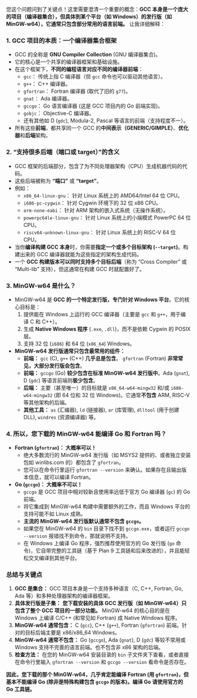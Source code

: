 您这个问题问到了关键点！这里需要澄清一个重要的概念：**GCC 本身是一个庞大的项目（编译器集合），但具体到某个平台（如 Windows）的发行版（如 MinGW-w64），它通常只包含部分常用的语言前端。** 让我详细解释：

### 1.  **GCC 项目的本质：一个编译器集合框架**
*   GCC 的全称是 **GNU Compiler Collection** (GNU 编译器集合)。
*   它的核心是一个共享的编译器框架和基础设施。
*   在这个框架下，**不同的编程语言对应不同的编译器前端**：
    *   `gcc`： 传统上指 C 编译器（但 `gcc` 命令也可以驱动其他语言）。
    *   `g++`： C++ 编译器。
    *   `gfortran`： Fortran 编译器 (取代了旧的 `g77`)。
    *   `gnat`： Ada 编译器。
    *   `gccgo`： Go 语言编译器 (这是 GCC 项目内的 Go 前端实现)。
    *   `gobjc`： Objective-C 编译器。
    *   还有其他如 D (`gdc`), Modula-2, Pascal 等语言的前端（支持程度不一）。
*   所有这些**前端**，都共享同一个 GCC 的**中间表示（GENERIC/GIMPLE）**、**优化器**和**后端**架构。

### 2.  **“支持很多后端（端口或 target）”的含义**
*   GCC 框架的后端部分，包含了为不同处理器架构（CPU）生成机器代码的代码。
*   这些后端被称为 **“端口”** 或 **“target”**。
*   例如：
    *   `x86_64-linux-gnu`： 针对 Linux 系统上的 AMD64/Intel 64 位 CPU。
    *   `i686-pc-cygwin`： 针对 Cygwin 环境下的 32 位 x86 CPU。
    *   `arm-none-eabi`： 针对 ARM 架构的嵌入式系统（无操作系统）。
    *   `powerpc64le-linux-gnu`： 针对 Linux 系统上的小端模式 PowerPC 64 位 CPU。
    *   `riscv64-unknown-linux-gnu`： 针对 Linux 系统上的 RISC-V 64 位 CPU。
*   当你**编译构建 GCC 本身**时，你需要**指定一个或多个目标架构 (`--target`)**。构建出来的 GCC 编译器就能为这些指定的架构生成代码。
*   一个 **GCC 构建版本可以同时支持多个目标后端**（称为 “Cross Compiler” 或 “Multi-lib” 支持），但这通常在构建 GCC 时就配置好了。

### 3.  **MinGW-w64 是什么？**
*   MinGW-w64 是 **GCC 的一个特定发行版，专门针对 Windows 平台**。它的核心目标是：
    1.  提供能在 Windows 上运行的 GCC 编译器（主要是 `gcc` 和 `g++`，用于编译 C 和 C++）。
    2.  生成 **Native Windows 程序** (`.exe`, `.dll`)，而不是依赖 Cygwin 的 POSIX 层。
    3.  支持 32 位 (`i686`) 和 64 位 (`x86_64`) Windows。
*   **MinGW-w64 发行版通常只包含最常用的组件：**
    *   **前端：** `gcc` (C), `g++` (C++) **几乎总是包含**。 `gfortran` (Fortran) **非常常见，大部分发行版会包含**。
    *   **前端：** `gccgo` (Go) **较少包含在标准 MinGW-w64 发行版中**。Ada (`gnat`), D (`gdc`) 等语言前端则**极少包含**。
    *   **后端：** 主要（甚至唯一）的目标就是 `x86_64-w64-mingw32` 和/或 `i686-w64-mingw32` (即 64 位和 32 位 Windows)。它通常**不包含** ARM, RISC-V 等其他架构的后端。
    *   **其他工具：** `as` (汇编器), `ld` (链接器), `ar` (库管理), `dlltool` (用于创建 DLL), `windres` (资源编译器) 等。

### 4.  **所以，您下载的 MinGW-w64 能编译 Go 和 Fortran 吗？**
*   **Fortran (`gfortran`)： 大概率可以！**
    *   绝大多数流行的 MinGW-w64 发行版（如 MSYS2 提供的、或者独立安装包如 winlibs.com 的）都包含了 `gfortran`。
    *   您可以在命令行里运行 `gfortran --version` 来确认。如果存在且输出版本信息，就可以编译 Fortran。
*   **Go (`gccgo`)： 大概率不可以！**
    *   `gccgo` 是 GCC 项目中相对较新且使用率远低于官方 Go 编译器 (`gc`) 的 Go 前端。
    *   将它集成到 MinGW-w64 构建中需要额外的工作，而且 Windows 平台的支持可能不如 Linux 成熟。
    *   **主流的 MinGW-w64 发行版默认通常不包含 `gccgo`。**
    *   如果您在 MinGW-w64 的 `bin` 目录下找不到 `gccgo.exe`，或者运行 `gccgo --version` 报错找不到命令，那就说明不支持。
    *   在 Windows 上编译 Go 程序，强烈推荐使用官方的 Go 发行版 (`go` 命令)，它自带完整的工具链（基于 Plan 9 工具链和后来改进的），并且能轻松交叉编译到其他平台。

### 总结与关键点

1.  **GCC 是集合：** GCC 项目本身是一个支持多种语言（C, C++, Fortran, Go, Ada 等）和多种处理器架构的编译器框架。
2.  **具体发行版是子集：** **您下载安装的具体 GCC 发行版（如 MinGW-w64）只包含了整个 GCC 项目的一部分功能。** MinGW-w64 的核心目的是在 Windows 上编译 C/C++ (和常见如 Fortran) 成 Native Windows 程序。
3.  **MinGW-w64 通常包含：** C (`gcc`), C++ (`g++`), Fortran (`gfortran`) 前端。针对的目标后端主要是 x86/x86_64 Windows。
4.  **MinGW-w64 通常不包含：** Go (`gccgo`), Ada (`gnat`), D (`gdc`) 等较不常用或 Windows 支持不完善的语言前端。也不包含非 x86 架构的后端。
5.  **检查方法：** 在您的 MinGW-w64 安装目录的 `bin` 子文件夹下查看，或者直接在命令行里输入 `gfortran --version` 和 `gccgo --version` 看命令是否存在。

**因此，您下载的那个 MinGW-w64，几乎肯定能编译 Fortran (用 `gfortran`)，但基本不能编译 Go (除非是特殊构建包含 `gccgo` 的版本)。编译 Go 请使用官方的 Go 工具链。**